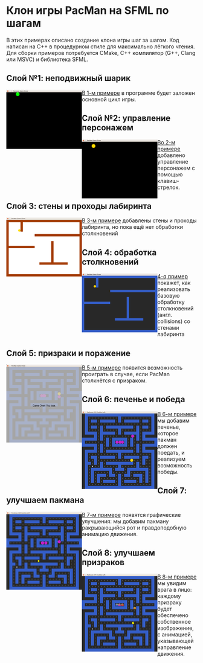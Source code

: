 # Клон игры PacMan на SFML по шагам

В этих примерах описано создание клона игры шаг за шагом. Код написан на C++ в процедурном стиле для максимально лёгкого чтения. Для сборки примеров потребуется CMake, C++ компилятор (G++, Clang или MSVC) и библиотека SFML.

## Слой №1: неподвижный шарик

<p>
<img align="left" src="img/preview_1.png">
<span><a href="pacman_1">В 1-м примере</a> в программе будет заложен основной цикл игры.</span>
</p>

## Слой №2: управление персонажем

<p>
<img align="left" src="img/preview_2.png">
<span><a href="pacman_2">Во 2-м примере</a> добавлено управление персонажем с помощью клавиш-стрелок.</span>
</p>

## Слой 3: стены и проходы лабиринта

<p>
<img align="left" src="img/preview_3.png">
<span><a href="pacman_3">В 3-м примере</a> добавлены стены и проходы лабиринта, но пока ещё нет обработки столкновений</span>
</p>

## Слой 4: обработка столкновений

<p>
<img align="left" src="img/preview_4.png">
<span><a href="pacman_4">4-q пример</a> покажет, как реализовать базовую обработку столкновений (англ. collisions) со стенами лабиринта</span>
</p>

## Слой 5: призраки и поражение

<p>
<img align="left" src="img/preview_5.png">
<span><a href="pacman_5">В 5-м примере</a> появится возможность проиграть в случае, если PacMan столкнётся с призраком.</span>
</p>

## Слой 6: печенье и победа

<p>
<img align="left" src="img/preview_6.png">
<span><a href="pacman_6">В 6-м примере</a> мы добавим печенье, которое пакман должен поедать, и реализуем возможность победы.</span>
</p>

## Слой 7: улучшаем пакмана

<p>
<img align="left" src="img/preview_7.png">
<span><a href="pacman_7">В 7-м примере</a> появятся графические улучшения: мы добавим пакману ракрывающийся рот и правдоподобную анимацию движения.</span>
</p>

## Слой 8: улучшаем призраков

<p>
<img align="left" src="img/preview_8.png">
<span><a href="pacman_8">В 8-м примере</a> мы увидим врага в лицо: каждому призраку будет обеспечено собственное изображение, с анимацией, указывающей направление движения.</span>
</p>
